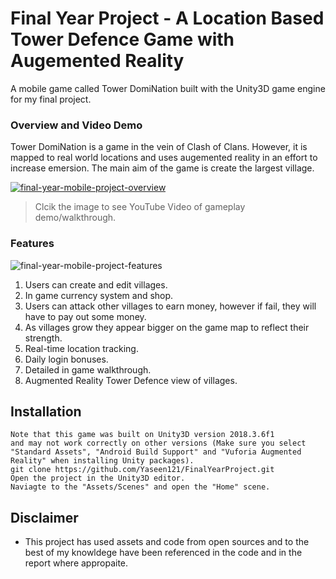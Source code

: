 # Final Year Project - A Location Based Tower Defence Game with Augemented Reality 

A mobile game called Tower DomiNation built with the Unity3D game engine for my final project. 

### Overview and Video Demo
Tower DomiNation is a game in the vein of Clash of Clans. However, it is mapped to real world locations and uses augemented reality in an effort to increase emersion. The main aim of the game is create the largest village. 

[![final-year-mobile-project-overview](https://i.imgur.com/ixdWkNI.png)](https://www.youtube.com/watch?v=v5-C9Q-MlwY "Final Project Video")
>Clcik the image to see YouTube Video of gameplay demo/walkthrough. 

### Features
![final-year-mobile-project-features](https://i.imgur.com/Fvo7nu3.png)


1. Users can create and edit villages.
2. In game currency system and shop. 
3. Users can attack other villages to earn money, however if fail, they will have to pay out some money.
4. As villages grow they appear bigger on the game map to reflect their strength. 
5. Real-time location tracking.
6. Daily login bonuses. 
7. Detailed in game walkthrough.
8. Augmented Reality Tower Defence view of villages. 


## Installation

```
Note that this game was built on Unity3D version 2018.3.6f1
and may not work correctly on other versions (Make sure you select "Standard Assets", "Android Build Support" and "Vuforia Augmented Reality" when installing Unity packages).
git clone https://github.com/Yaseen121/FinalYearProject.git
Open the project in the Unity3D editor.
Naviagte to the "Assets/Scenes" and open the "Home" scene. 
```

## Disclaimer
 - This project has used assets and code from open sources and to the best of my knowldege have been referenced in the code and in the report where appropaite. 

    
